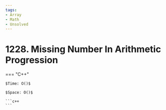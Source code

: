 ```yaml
---
tags:
- Array
- Math
- Unsolved
---
```



# 1228. Missing Number In Arithmetic Progression

=== "C++"

    $Time: O()$

    $Space: O()$

    ```c++
    ```